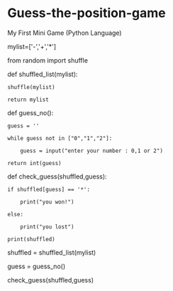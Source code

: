 # Guess-the-position-game
My First Mini Game (Python Language)

mylist=['-','+','*']

from random import shuffle

def shuffled_list(mylist):
    
    shuffle(mylist)
    
    return mylist

def guess_no():

    guess = ''
    
    while guess not in ["0","1","2"]:
    
        guess = input("enter your number : 0,1 or 2")
        
    return int(guess)
        

def check_guess(shuffled,guess):

    if shuffled[guess] == '*':
    
        print("you won!")
        
    else:
    
        print("you lost") 

    print(shuffled)

shuffled = shuffled_list(mylist)

guess = guess_no()

check_guess(shuffled,guess)
